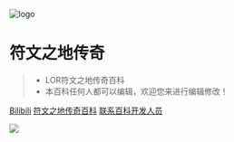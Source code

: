 ![logo](https://i.loli.net/2020/05/13/nlGDUp5Ce6NXvbr.png)

# 符文之地传奇

> * LOR符文之地传奇百科
> * 本百科任何人都可以编辑，欢迎您来进行编辑修改！

[Bilibili](https://space.bilibili.com/2235894)
[符文之地传奇百科](README.md)
[联系百科开发人员](https://shang.qq.com/wpa/qunwpa?idkey=4ffe2c9d7471626cbad639a52d0ffd6243650493cc21cab7b3faedf66a4ddc7d)


![](https://i.loli.net/2020/04/16/YfzJdTO35XsB6jv.jpg)